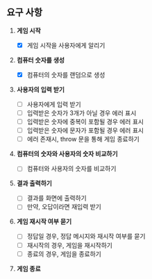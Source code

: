 ## 요구 사항

1. **게임 시작**

   - [x] 게임 시작을 사용자에게 알리기

2. **컴퓨터 숫자를 생성**

   - [x] 컴퓨터의 숫자를 랜덤으로 생성

3. **사용자의 입력 받기**

   - [ ] 사용자에게 입력 받기
   - [ ] 입력받은 숫자가 3개가 아닐 경우 에러 표시
   - [ ] 입력받은 숫자에 중복이 포함될 경우 에러 표시
   - [ ] 입력받은 숫자에 문자가 포함될 경우 에러 표시
   - [ ] 에러 존재시, throw 문을 통해 게임 종료하기

4. **컴퓨터의 숫자와 사용자의 숫자 비교하기**

   - [ ] 컴퓨터와 사용자의 숫자를 비교하기

5. **결과 출력하기**

   - [ ] 결과를 화면에 출력하기
   - [ ] 만약, 오답이라면 재입력 받기

6. **게임 재시작 여부 묻기**

   - [ ] 정답일 경우, 정답 메시지와 재시작 여부를 묻기
   - [ ] 재시작의 경우, 게임을 재시작하기
   - [ ] 종료의 경우, 게임을 종료하기

7. **게임 종료**
